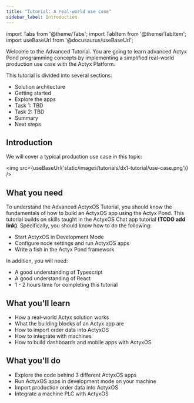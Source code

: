 ```yaml
---
title: "Tutorial: A real-world use case"
sidebar_label: Introduction
---
```


import Tabs from '@theme/Tabs';
import TabItem from '@theme/TabItem';
import useBaseUrl from '@docusaurus/useBaseUrl';

Welcome to the Advanced Tutorial. You are going to learn advanced Actyx Pond programming concepts by implementing a simplified real-world production use case with the Actyx Platform.

This tutorial is divided into several sections:

- Solution architecture
- Getting started
- Explore the apps
- Task 1: TBD
- Task 2: TBD
- Summary
- Next steps

## Introduction

We will cover a typical production use case in this topic:

<img src={useBaseUrl('static/images/tutorials/dx1-tutorial/use-case.png')} />

## What you need

To understand the Advanced ActyxOS Tutorial, you should know the fundamentals of how to build an ActyxOS app using the Actyx Pond. This tutorial builds on skills taught in the ActyxOS Chat app tutorial **(TODO add link)**. Specifically, you should know how to do the following:

- Start ActyxOS in Development Mode
- Configure node settings and run ActyxOS apps
- Write a fish in the Actyx Pond framework

In addition, you will need:

- A good understanding of Typescript
- A good understanding of React
- 1 - 2 hours time for completing this tutorial

## What you'll learn

- How a real-world Actyx solution works
- What the building blocks of an Actyx app are
- How to import order data into ActyxOS
- How to integrate with machines
- How to build dashboards and mobile apps with ActyxOS

## What you'll do

- Explore the code behind 3 different ActyxOS apps
- Run ActyxOS apps in development mode on your machine
- Import production order data into ActyxOS
- Integrate a machine PLC with ActyxOS